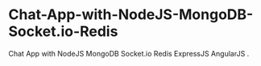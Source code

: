 # Chat-App-with-NodeJS-MongoDB-Socket.io-Redis
Chat App with NodeJS MongoDB Socket.io Redis ExpressJS AngularJS
.
